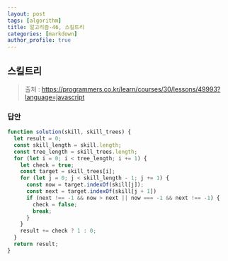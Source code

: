 ```yaml
---
layout: post
tags: [algorithm]
title: 알고리즘-46, 스킬트리
categories: [markdown]
author_profile: true
---
```


## 스킬트리

> 출처 : <https://programmers.co.kr/learn/courses/30/lessons/49993?language=javascript>

### 답안

```javascript
function solution(skill, skill_trees) {
  let result = 0;
  const skill_length = skill.length;
  const tree_length = skill_trees.length;
  for (let i = 0; i < tree_length; i += 1) {
    let check = true;
    const target = skill_trees[i];
    for (let j = 0; j < skill_length - 1; j += 1) {
      const now = target.indexOf(skill[j]);
      const next = target.indexOf(skill[j + 1])
      if (next !== -1 && now > next || now === -1 && next !== -1) {
        check = false;
        break;
      }
    }
    result += check ? 1 : 0;
  }
  return result;
}
```
